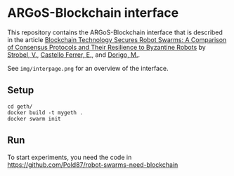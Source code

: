 # ARGoS-Blockchain interface

This repository contains the ARGoS-Blockchain interface that is described in the article [Blockchain Technology Secures Robot Swarms: A Comparison of Consensus Protocols and Their Resilience to Byzantine Robots](https://www.frontiersin.org/articles/10.3389/frobt.2020.00054/full) by [Strobel, V.](http://iridia.ulb.ac.be/~vstrobel/), [Castello Ferrer, E.](http://www.eduardocastello.com/), and [Dorigo, M.](http://iridia.ulb.ac.be/~mdorigo/HomePageDorigo/).

See `img/interpage.png` for an overview of the interface.

## Setup

```
cd geth/
docker build -t mygeth .
docker swarm init
```

## Run
To start experiments, you need the code in https://github.com/Pold87/robot-swarms-need-blockchain
